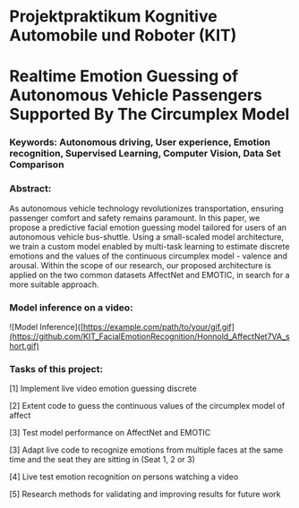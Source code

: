 # Projektpraktikum Kognitive Automobile und Roboter (KIT)

# Realtime Emotion Guessing of Autonomous Vehicle Passengers Supported By The Circumplex Model

### Keywords: Autonomous driving, User experience, Emotion recognition, Supervised Learning, Computer Vision, Data Set Comparison
### Abstract: 
As autonomous vehicle technology revolutionizes transportation, ensuring passenger comfort and safety remains paramount. In this paper, we propose a predictive facial emotion guessing model tailored for users of an autonomous vehicle bus-shuttle. Using a small-scaled model architecture, we train a custom model enabled by multi-task learning to estimate discrete emotions and the values of the continuous circumplex model - valence and arousal. Within the scope of our research, our proposed architecture is applied on the two common datasets AffectNet and EMOTIC, in search for a more suitable approach.

### Model inference on a video: 
![Model Inference]([https://example.com/path/to/your/gif.gif](https://github.com/KIT_FacialEmotionRecognition/Honnold_AffectNet7VA_short.gif)

### Tasks of this project:

[1] Implement live video emotion guessing discrete

[2] Extent code to guess the continuous values of the circumplex model of affect

[3] Test model performance on AffectNet and EMOTIC

[3] Adapt live code to recognize emotions from multiple faces at the same time and the seat they are sitting in (Seat 1, 2 or 3)

[4] Live test emotion recognition on persons watching a video

[5] Research methods for validating and improving results for future work
